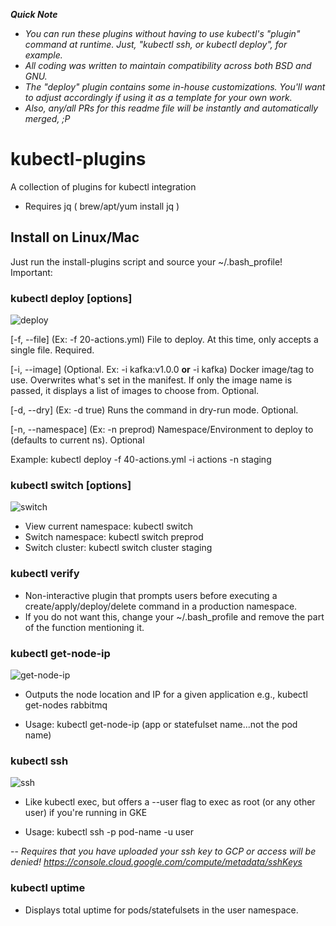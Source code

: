 
**_Quick Note_**
- *You can run these plugins without having to use kubectl's "plugin" command at runtime. Just, "kubectl ssh, or kubectl deploy", for example.*
- *All coding was written to maintain compatibility across both BSD and GNU.*
- *The _"deploy"_ plugin contains some in-house customizations. You'll want to adjust accordingly if using it as a template for your own work.*
- *Also, any/all PRs for this readme file will be instantly and automatically merged, ;P*

# kubectl-plugins

A collection of plugins for kubectl integration
 - Requires jq ( brew/apt/yum install jq )

## Install on Linux/Mac
  Just run the install-plugins script and source your ~/.bash_profile!
  Important: 
  
### kubectl deploy [options]
![deploy](https://user-images.githubusercontent.com/22456127/36905632-d3f22eca-1e01-11e8-8d65-33dd556c8544.gif)

   [-f, --file] (Ex: -f 20-actions.yml) File to deploy. At this time, only accepts a single file. Required.
  
   [-i, --image] (Optional. Ex: -i kafka:v1.0.0 **or** -i kafka) Docker image/tag to use. Overwrites what's set in the manifest. If only the image name is passed, it displays a list of images to choose from. Optional.
  
   [-d, --dry] (Ex: -d true) Runs the command in dry-run mode. Optional.
  
   [-n, --namespace] (Ex: -n preprod) Namespace/Environment to deploy to (defaults to current ns). Optional
   
   Example: kubectl deploy -f 40-actions.yml -i actions -n staging


 ### kubectl switch [options]
![switch](https://user-images.githubusercontent.com/22456127/36905617-cd540052-1e01-11e8-86a1-d0fc6cccf6a2.gif)

  - View current namespace: kubectl switch
  - Switch namespace: kubectl switch preprod
  - Switch cluster: kubectl switch cluster staging

### kubectl verify
  - Non-interactive plugin that prompts users before executing a create/apply/deploy/delete command in a production namespace.
  - If you do not want this, change your ~/.bash_profile and remove the part of the function mentioning it.

 ### kubectl get-node-ip
![get-node-ip](https://user-images.githubusercontent.com/22456127/36905626-d2652a9e-1e01-11e8-87a8-9942fd5b2307.gif)
  - Outputs the node location and IP for a given application e.g., kubectl get-nodes rabbitmq
  
  - Usage: kubectl get-node-ip (app or statefulset name...not the pod name)


 ### kubectl ssh
 ![ssh](https://user-images.githubusercontent.com/22456127/36905621-d0c89ff4-1e01-11e8-969e-6ad5e8767b92.gif)
  - Like kubectl exec, but offers a --user flag to exec as root (or any other user) if you're running in GKE
  
  - Usage: kubectl ssh -p pod-name -u user
  
  -- *Requires that you have uploaded your ssh key to GCP or access will be denied! https://console.cloud.google.com/compute/metadata/sshKeys*


 ### kubectl uptime
  - Displays total uptime for pods/statefulsets in the user namespace.
